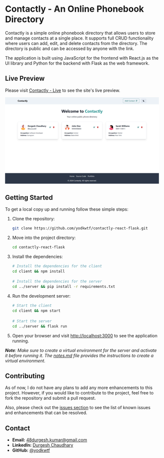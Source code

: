 # Contactly - An Online Phonebook Directory

Contactly is a simple online phonebook directory that allows users to store and manage contacts at a single place. It supports full CRUD functionality where users can add, edit, and delete contacts from the directory. The directory is public and can be accessed by anyone with the link.

The application is built using JavaScript for the frontend with React.js as the UI library and Python for the backend with Flask as the web framework.

## Live Preview

Please visit [Contactly - Live](https://contactly-bjxv.onrender.com) to see the site's live preview.

![Contactly Preview](./client/public/cover.png)

## Getting Started

To get a local copy up and running follow these simple steps:

1. Clone the repository:

   ```bash
   git clone https://github.com/yodkwtf/contactly-react-flask.git
   ```

2. Move into the project directory:

   ```bash
   cd contactly-react-flask
   ```

3. Install the dependencies:

   ```bash
   # Install the dependencies for the client
   cd client && npm install

   # Install the dependencies for the server
   cd ../server && pip install -r requirements.txt
   ```

4. Run the development server:

   ```bash
   # Start the client
   cd client && npm start

   # Start the server
   cd ../server && flask run
   ```

5. Open your browser and visit [http://localhost:3000](http://localhost:3000) to see the application running.

_**Note**: Make sure to create a virtual environment for the server and activate it before running it. The [notes.md](./notes.md) file provides the instructions to create a virtual environment._

## Contributing

As of now, I do not have any plans to add any more enhancements to this project. However, if you would like to contribute to the project, feel free to fork the repository and submit a pull request.

Also, please check out the [issues section](https://github.com/yodkwtf/contactly-react-flask/issues) to see the list of known issues and enhancements that can be resolved.

## Contact

- **Email:** [48durgesh.kumar@gmail.com](mailto:48durgesh.kumar@gmail.com)
- **LinkedIn:** [Durgesh Chaudhary](https://www.linkedin.com/in/durgesh-chaudhary/)
- **GitHub:** [@yodkwtf](https://github.com/yodkwtf)
